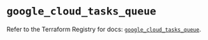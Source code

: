 # `google_cloud_tasks_queue`

Refer to the Terraform Registry for docs: [`google_cloud_tasks_queue`](https://registry.terraform.io/providers/hashicorp/google/6.18.1/docs/resources/cloud_tasks_queue).
